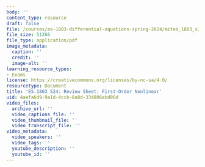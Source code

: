 ```yaml
---
body: ''
content_type: resource
draft: false
file: /courses/es-1803-differential-equations-spring-2024/mites_1803_s24_review-1stordernonlinear.pdf
file_size: 51266
file_type: application/pdf
image_metadata:
  caption: ''
  credit: ''
  image-alt: ''
learning_resource_types:
- Exams
license: https://creativecommons.org/licenses/by-nc-sa/4.0/
resourcetype: Document
title: 'ES.1803 S24: Review Sheet: First-Order Nonlinear'
uid: 4aefa6d9-9a1d-4ccb-8a8d-334806abd96d
video_files:
  archive_url: ''
  video_captions_file: ''
  video_thumbnail_file: ''
  video_transcript_file: ''
video_metadata:
  video_speakers: ''
  video_tags: ''
  youtube_description: ''
  youtube_id: ''
---
```


